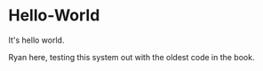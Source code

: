 # Hello-World
It's hello world.

Ryan here, testing this system out with the oldest code in the book.
